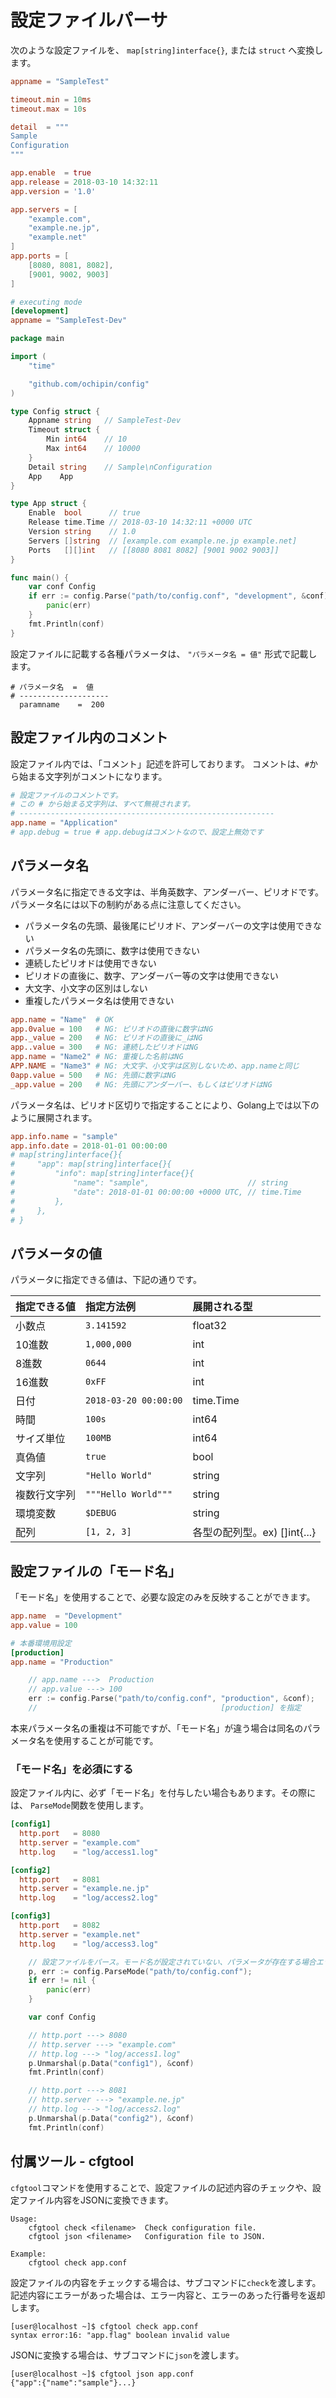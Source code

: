 設定ファイルパーサ
===========================================================================
次のような設定ファイルを、 `map[string]interface{}`, または `struct` へ変換します。

```conf
appname = "SampleTest"

timeout.min = 10ms
timeout.max = 10s

detail  = """
Sample
Configuration
"""

app.enable  = true
app.release = 2018-03-10 14:32:11
app.version = '1.0'

app.servers = [
    "example.com",
    "example.ne.jp",
    "example.net"
]
app.ports = [
    [8080, 8081, 8082],
    [9001, 9002, 9003]
]

# executing mode
[development]
appname = "SampleTest-Dev"
```

```go
package main

import (
    "time"

    "github.com/ochipin/config"
)

type Config struct {
    Appname string   // SampleTest-Dev
    Timeout struct {
        Min int64    // 10
        Max int64    // 10000
    }
    Detail string    // Sample\nConfiguration
    App    App
}

type App struct {
    Enable  bool      // true
    Release time.Time // 2018-03-10 14:32:11 +0000 UTC
    Version string    // 1.0
    Servers []string  // [example.com example.ne.jp example.net]
    Ports   [][]int   // [[8080 8081 8082] [9001 9002 9003]]
}

func main() {
    var conf Config
    if err := config.Parse("path/to/config.conf", "development", &conf); err != nil {
        panic(err)
    }
    fmt.Println(conf)
}
```

設定ファイルに記載する各種パラメータは、 `"パラメータ名 = 値"` 形式で記載します。

```
# パラメータ名  =  値
# --------------------
  paramname    =  200
```

## 設定ファイル内のコメント
設定ファイル内では、「コメント」記述を許可しております。
コメントは、`#`から始まる文字列がコメントになります。

```conf
# 設定ファイルのコメントです。
# この # から始まる文字列は、すべて無視されます。
# ---------------------------------------------------------
app.name = "Application"
# app.debug = true # app.debugはコメントなので、設定上無効です
```

## パラメータ名
パラメータ名に指定できる文字は、半角英数字、アンダーバー、ピリオドです。
パラメータ名には以下の制約がある点に注意してください。

* パラメータ名の先頭、最後尾にピリオド、アンダーバーの文字は使用できない
* パラメータ名の先頭に、数字は使用できない
* 連続したピリオドは使用できない
* ピリオドの直後に、数字、アンダーバー等の文字は使用できない
* 大文字、小文字の区別はしない
* 重複したパラメータ名は使用できない

```conf
app.name = "Name"  # OK
app.0value = 100   # NG: ピリオドの直後に数字はNG
app._value = 200   # NG: ピリオドの直後に_はNG
app..value = 300   # NG: 連続したピリオドはNG
app.name = "Name2" # NG: 重複した名前はNG
APP.NAME = "Name3" # NG: 大文字、小文字は区別しないため、app.nameと同じ
0app.value = 500   # NG: 先頭に数字はNG
_app.value = 200   # NG: 先頭にアンダーバー、もしくはピリオドはNG
```

パラメータ名は、ピリオド区切りで指定することにより、Golang上では以下のように展開されます。

```conf
app.info.name = "sample"
app.info.date = 2018-01-01 00:00:00
# map[string]interface{}{
#     "app": map[string]interface{}{
#         "info": map[string]interface{}{
#             "name": "sample",                      // string
#             "date": 2018-01-01 00:00:00 +0000 UTC, // time.Time
#         },
#     },
# }
```

## パラメータの値

パラメータに指定できる値は、下記の通りです。

| 指定できる値  | 指定方法例 | 展開される型 |
|:--           |:-- |:--|
| 小数点       | `3.141592`|  float32 |
| 10進数       | `1,000,000` | int |
| 8進数        | `0644` | int |
| 16進数       | `0xFF` | int |
| 日付         | `2018-03-20 00:00:00`| time.Time |
| 時間         | `100s` | int64 |
| サイズ単位   | `100MB` | int64 |
| 真偽値       | `true` | bool |
| 文字列       | `"Hello World"` | string |
| 複数行文字列  | `"""Hello World"""` | string |
| 環境変数      | `$DEBUG` | string |
| 配列         | `[1, 2, 3]` | 各型の配列型。ex) []int{...}|

## 設定ファイルの「モード名」

「モード名」を使用することで、必要な設定のみを反映することができます。 

```conf
app.name  = "Development"
app.value = 100

# 本番環境用設定
[production]
app.name = "Production"
```

```go
    // app.name --->  Production
    // app.value ---> 100
    err := config.Parse("path/to/config.conf", "production", &conf);
    //                                         [production] を指定
```
本来パラメータ名の重複は不可能ですが、「モード名」が違う場合は同名のパラメータ名を使用することが可能です。

### 「モード名」を必須にする
設定ファイル内に、必ず「モード名」を付与したい場合もあります。その際には、 `ParseMode`関数を使用します。

```conf
[config1]
  http.port   = 8080
  http.server = "example.com"
  http.log    = "log/access1.log"

[config2]
  http.port   = 8081
  http.server = "example.ne.jp"
  http.log    = "log/access2.log"

[config3]
  http.port   = 8082
  http.server = "example.net"
  http.log    = "log/access3.log"
```

```go
    // 設定ファイルをパース。モード名が設定されていない、パラメータが存在する場合エラーとなる
    p, err := config.ParseMode("path/to/config.conf");
    if err != nil {
        panic(err)
    }

    var conf Config

    // http.port ---> 8080
    // http.server ---> "example.com"
    // http.log ---> "log/access1.log"
    p.Unmarshal(p.Data("config1"), &conf)
    fmt.Println(conf)

    // http.port ---> 8081
    // http.server ---> "example.ne.jp"
    // http.log ---> "log/access2.log"
    p.Unmarshal(p.Data("config2"), &conf)
    fmt.Println(conf)
```

## 付属ツール - cfgtool
`cfgtool`コマンドを使用することで、設定ファイルの記述内容のチェックや、設定ファイル内容をJSONに変換できます。

```
Usage:
    cfgtool check <filename>  Check configuration file.
    cfgtool json <filename>   Configuration file to JSON.

Example:
    cfgtool check app.conf
```

設定ファイルの内容をチェックする場合は、サブコマンドに`check`を渡します。
記述内容にエラーがあった場合は、エラー内容と、エラーのあった行番号を返却します。
```
[user@localhost ~]$ cfgtool check app.conf
syntax error:16: "app.flag" boolean invalid value
```

JSONに変換する場合は、サブコマンドに`json`を渡します。

```
[user@localhost ~]$ cfgtool json app.conf
{"app":{"name":"sample"}...}
```